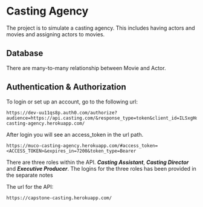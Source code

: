 
# Casting Agency

The project is to simulate a casting agency. This includes having actors and movies and assigning actors to movies.

## Database

There are many-to-many relationship between Movie and Actor.

## Authentication & Authorization
To login or set up an account, go to the following url: 

```
https://dev-uu11qs8p.auth0.com/authorize?audience=https://api.casting.com/&response_type=token&client_id=ILSxgHqXZ1F13aO8gdhjutvtzVH15O0H&redirect_uri=https://muco-casting-agency.herokuapp.com/
```

After login you will see an access_token in the url path.

```
https://muco-casting-agency.herokuapp.com/#access_token=<ACCESS_TOKEN>&expires_in=7200&token_type=Bearer
```

There are three roles within the API. ***Casting Assistant***, ***Casting Director*** and ***Executive Producer***. The logins for the three roles has been provided in the separate notes 

The url for the API:
```
https://capstone-casting.herokuapp.com/
```